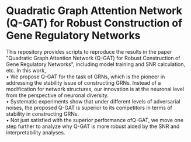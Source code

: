 Quadratic Graph Attention Network (Q-GAT) for Robust Construction of Gene Regulatory Networks
===
This repository provides scripts to reproduce the results in the paper "Quadratic Graph Attention Network (Q-GAT) for Robust Construction of Gene Regulatory Networks", including model training and SNR calculation, etc. In this work,<br>
  • We propose Q-GAT for the task of GRNs, which is the pioneer in addressing the stability issue of constructing GRNs. Instead of a modification for network structures, our innovation is at the neuronal level from the perspective of neuronal diversity. <br>
  • Systematic experiments show that under different levels of adversarial noises, the proposed Q-GAT is superior to its competitors in terms of stability in constructing GRNs.<br>
  • Not just satisfied with the superior performance ofQ-GAT, we move one step further to analyze why Q-GAT is more robust aided by the SNR and interpretability analyses.<br>
